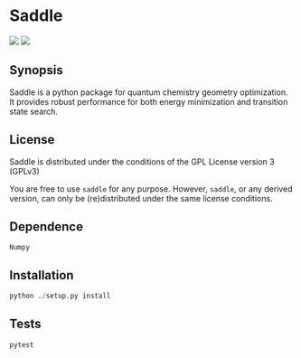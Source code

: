 # Saddle
<a href='https://travis-ci.com/tczorro/SpSaddle'><img src='https://travis-ci.com/tczorro/SpSaddle.svg?token=wtCKs521Yw1urAV4F5DM&branch=master'></a>
<a href='https://docs.python.org/3.6/'><img src='https://img.shields.io/badge/python-3.5-blue.svg'></a>
## Synopsis

Saddle is a python package for quantum chemistry geometry optimization. It
provides robust performance for both energy minimization and transition state
search.

## License

Saddle is distributed under the conditions of the GPL License version 3 (GPLv3)

You are free to use `saddle` for any purpose. However, `saddle`, or any derived
version, can only be (re)distributed under the same license conditions.

## Dependence
`Numpy`

## Installation

```python
python ./setup.py install
```

## Tests
```python
pytest
```
